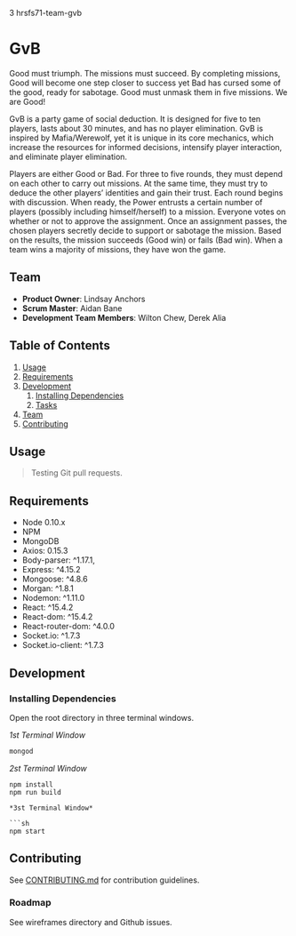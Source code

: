 3 hrsfs71-team-gvb
# GvB
Good must triumph. The missions must succeed. By completing missions, Good will become one step closer to success yet Bad has cursed some of the good, ready for sabotage. Good must unmask them in five missions. We are Good!

GvB is a party game of social deduction. It is designed for five to ten players, lasts about 30 minutes, and has no player elimination. GvB is inspired by Mafia/Werewolf, yet it is unique in its core mechanics, which increase the resources for informed decisions, intensify player interaction, and eliminate player elimination.

Players are either Good or Bad. For three to five rounds, they must depend on each other to carry out missions. At the same time, they must try to deduce the other players’ identities and gain their trust. Each round begins with discussion. When ready, the Power entrusts a certain number of players (possibly including himself/herself) to a mission. Everyone votes on whether or not to approve the assignment. Once an assignment passes, the chosen players secretly decide to support or sabotage the mission. Based on the results, the mission succeeds (Good win) or fails (Bad win). When a team wins a majority of missions, they have won the game.

> 

## Team

  - __Product Owner__: Lindsay Anchors
  - __Scrum Master__: Aidan Bane
  - __Development Team Members__: Wilton Chew, Derek Alia

## Table of Contents

1. [Usage](#Usage)
1. [Requirements](#requirements)
1. [Development](#development)
    1. [Installing Dependencies](#installing-dependencies)
    1. [Tasks](#tasks)
1. [Team](#team)
1. [Contributing](#contributing)

## Usage

> Testing Git pull requests. 

## Requirements

- Node 0.10.x
- NPM
- MongoDB
- Axios: 0.15.3
- Body-parser: ^1.17.1,
- Express: ^4.15.2
- Mongoose: ^4.8.6
- Morgan: ^1.8.1
- Nodemon: ^1.11.0
- React: ^15.4.2
- React-dom: ^15.4.2
- React-router-dom: ^4.0.0
- Socket.io: ^1.7.3
- Socket.io-client: ^1.7.3

## Development

### Installing Dependencies

Open the root directory in three terminal windows.

*1st Terminal Window*

```sh
mongod
```

*2st Terminal Window*

```
npm install
npm run build

*3st Terminal Window*

```sh
npm start
```

## Contributing

See [CONTRIBUTING.md](CONTRIBUTING.md) for contribution guidelines.

### Roadmap

See wireframes directory and Github issues.